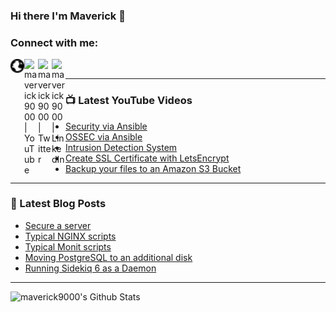 ### Hi there I'm Maverick 👋

### Connect with me:

[<img align="left" alt="maverick9000 | Website" width="22px" src="https://raw.githubusercontent.com/iconic/open-iconic/master/svg/globe.svg" />][website]
[<img align="left" alt="maverick9000 | YouTube" width="22px" src="https://cdn.jsdelivr.net/npm/simple-icons@v3/icons/youtube.svg" />][youtube]
[<img align="left" alt="maverick9000 | Twitter" width="22px" src="https://cdn.jsdelivr.net/npm/simple-icons@v3/icons/twitter.svg" />][twitter]
[<img align="left" alt="maverick9000 | LinkedIn" width="22px" src="https://cdn.jsdelivr.net/npm/simple-icons@v3/icons/linkedin.svg" />][linkedin]

<br />

---

### 📺 Latest YouTube Videos
<!-- YOUTUBE:START -->
- [Security via Ansible](https://www.youtube.com/watch?v=tF8enKjLukA)
- [OSSEC via Ansible](https://www.youtube.com/watch?v=d8MR22gydcM)
- [Intrusion Detection System](https://www.youtube.com/watch?v=0owS6WUtexQ)
- [Create SSL Certificate with LetsEncrypt](https://www.youtube.com/watch?v=Q4oJVt6Mxqs)
- [Backup your files to an Amazon S3 Bucket](https://www.youtube.com/watch?v=Wrf4SIinEdA)
<!-- YOUTUBE:END -->

---

### 📕 Latest Blog Posts
<!-- BLOG-POST-LIST:START -->
- [Secure a server](https://maverick9000.github.io/secure-a-server/)
- [Typical NGINX scripts](https://maverick9000.github.io/typical-nginx-scripts/)
- [Typical Monit scripts](https://maverick9000.github.io/typical-monit-scripts/)
- [Moving PostgreSQL to an additional disk](https://maverick9000.github.io/moving-postgresql-to-additional-disk/)
- [Running Sidekiq 6 as a Daemon](https://maverick9000.github.io/sidekiq-6-daemon/)
<!-- BLOG-POST-LIST:END -->

---

<img align="left" alt="maverick9000's Github Stats" src="https://github-readme-stats.vercel.app/api?username=maverick9000&show_icons=true&hide_border=true" />

[website]: https://maverick9000.github.io/
[twitter]: https://twitter.com/maverick5000
[youtube]: https://www.youtube.com/channel/UCD69b3wfgT6-HMrIP4tXv_w
[linkedin]: https://www.linkedin.com/in/maverick-stoklosa

